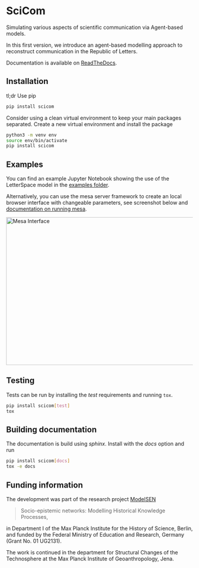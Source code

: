 # SciCom

Simulating various aspects of scientific communication via Agent-based models.

In this first version, we introduce an agent-based modelling approach to reconstruct communication in
the Republic of Letters.

Documentation is available on [ReadTheDocs](https://scientificcommunication.readthedocs.io).

## Installation

tl;dr Use pip

~~~bash
pip install scicom
~~~

Consider using a clean virtual environment to keep your main packages separated.
Create a new virtual environment and install the package

~~~bash
python3 -m venv env
source env/bin/activate
pip install scicom
~~~

## Examples

You can find an example Jupyter Notebook showing the use of the LetterSpace model in the [examples folder](../examples/RunModel.ipynb).

Alternatively, you can use the mesa server framework to create an local browser interface with changeable parameters,
see screenshot below and [documentation on running mesa](usingmesa.rst).

<img src="HistoricalLetters.png" alt="Mesa Interface" width="800px" height="400px">

## Testing

Tests can be run by installing the _test_ requirements and running `tox`.

~~~bash
pip install scicom[test]
tox
~~~

## Building documentation

The documentation is build using _sphinx_. Install with the _docs_ option and run

~~~bash
pip install scicom[docs]
tox -e docs
~~~

## Funding information

The development was part of the research project [ModelSEN](https://modelsen.gea.mpg.de)

> Socio-epistemic networks: Modelling Historical Knowledge Processes,

in Department I of the Max Planck Institute for the History of Science, Berlin,
and funded by the Federal Ministry of Education and Research, Germany (Grant No. 01 UG2131).

The work is continued in the department for Structural Changes of the Technosphere
at the Max Planck Institute of Geoanthropology, Jena.
